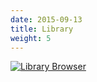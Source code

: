 ```yaml
---
date: 2015-09-13
title: Library
weight: 5
---
```


[![Library Browser](/img/librarybrowser_preview.png)](/img/librarybrowser.png)
